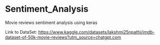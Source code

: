 # Sentiment_Analysis
Movie reviews sentiment analysis using keras

Link to DataSet: https://www.kaggle.com/datasets/lakshmi25npathi/imdb-dataset-of-50k-movie-reviews?utm_source=chatgpt.com

